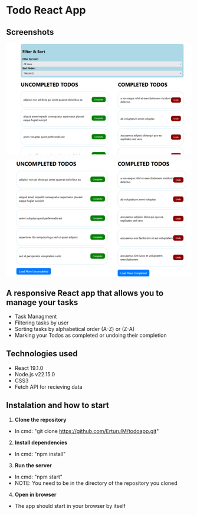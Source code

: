 # Todo React App

## Screenshots

![image_alt](https://github.com/ErturulM/todoapp/blob/main/public/screenshot.png?raw=true)


![image_alt](https://github.com/ErturulM/todoapp/blob/main/public/screenshot2.png?raw=true)

## A responsive React app that allows you to manage your tasks
- Task Managment
- Filtering tasks by user
- Sorting tasks by alphabetical order (A-Z) or (Z-A)
- Marking your Todos as completed or undoing their completion

## Technologies used
- React 19.1.0
- Node.js v22.15.0
- CSS3
- Fetch API for recieving data

## Instalation and how to start
1. **Clone the repository**
 - In cmd: "git clone https://github.com/ErturulM/todoapp.git"
2. **Install dependencies**
- In cmd: "npm install" 
3. **Run the server**
- In cmd: "npm start"
- NOTE: You need to be in the directory of the repository you cloned
4. **Open in browser**
- The app should start in your browser by itself
